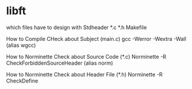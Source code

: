 # libft

which files have to design with Stdheader
    *.c *.h Makefile

How to Compile CHeck about Subject (main.c)
    gcc -Werror -Wextra -Wall (alias wgcc)

How to Norminette Check about Source Code (*.c)
    Norminette -R CheckForbiddenSourceHeader (alias norm)

How to Norminette Check about Header File (*.h)
    Norminette -R CheckDefine